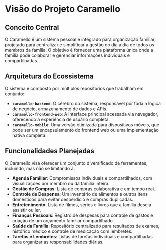 # Visão do Projeto Caramello

## Conceito Central

O Caramello é um sistema pessoal e integrado para organização familiar, projetado para centralizar e simplificar a gestão do dia a dia de todos os membros da família. O objetivo é fornecer uma plataforma única onde a família pode colaborar e gerenciar informações individuais e compartilhadas.

## Arquitetura do Ecossistema

O sistema é composto por múltiplos repositórios que trabalham em conjunto:

- **`caramello-backend`**: O cérebro do sistema, responsável por toda a lógica de negócio, armazenamento de dados e APIs.
- **`caramello-frontend-web`**: A interface principal acessada via navegador, oferecendo a experiência de usuário completa.
- **`caramello-mobile`**: Uma versão otimizada para dispositivos móveis, que pode ser um encapsulamento do frontend web ou uma implementação nativa completa.

## Funcionalidades Planejadas

O Caramello visa oferecer um conjunto diversificado de ferramentas, incluindo, mas não se limitando a:

- **Agenda Familiar**: Compromissos individuais e compartilhados, com visualizações por membro ou da família inteira.
- **Gestão de Compras**: Lista de compras colaborativa e em tempo real.
- **Controle de Despensa**: Um inventário de alimentos e outros itens domésticos para evitar desperdício e compras duplicadas.
- **Entretenimento**: Lista de filmes, séries e livros que a família deseja assistir ou ler.
- **Finanças Pessoais**: Registro de despesas para controle de gastos e criação de um orçamento familiar compartilhado.
- **Saúde da Família**: Repositório centralizado para resultados de exames, histórico médico e controle de medicação com lembretes.
- **Tarefas e Lembretes**: Listas de tarefas individuais e compartilhadas para organizar as responsabilidades diárias.
